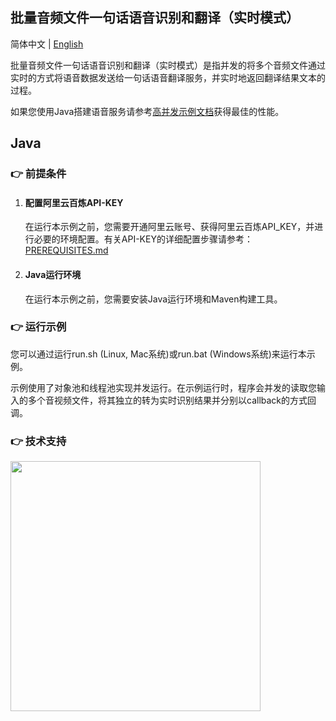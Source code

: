 [comment]: # (title and brief introduction of the sample)
## 批量音频文件一句话语音识别和翻译（实时模式）

简体中文 | [English](./README_EN.md)

批量音频文件一句话语音识别和翻译（实时模式）是指并发的将多个音频文件通过实时的方式将语音数据发送给一句话语音翻译服务，并实时地返回翻译结果文本的过程。

如果您使用Java搭建语音服务请参考[高并发示例文档](https://help.aliyun.com/zh/model-studio/developer-reference/paraformer-in-high-concurrency-scenarios)获得最佳的性能。

## Java

[comment]: # (prerequisites)
### :point_right: 前提条件

1. #### 配置阿里云百炼API-KEY

    在运行本示例之前，您需要开通阿里云账号、获得阿里云百炼API_KEY，并进行必要的环境配置。有关API-KEY的详细配置步骤请参考：[PREREQUISITES.md](../../../../PREREQUISITES.md)

2. #### Java运行环境

   在运行本示例之前，您需要安装Java运行环境和Maven构建工具。


[comment]: # (how to run the sample and expected results)
### :point_right: 运行示例

您可以通过运行run.sh (Linux, Mac系统)或run.bat (Windows系统)来运行本示例。

示例使用了对象池和线程池实现并发运行。在示例运行时，程序会并发的读取您输入的多个音视频文件，将其独立的转为实时识别结果并分别以callback的方式回调。

[comment]: # (technical support of the sample)
### :point_right: 技术支持
<img src="https://dashscope.oss-cn-beijing.aliyuncs.com/samples/audio/group.png" width="400"/>

